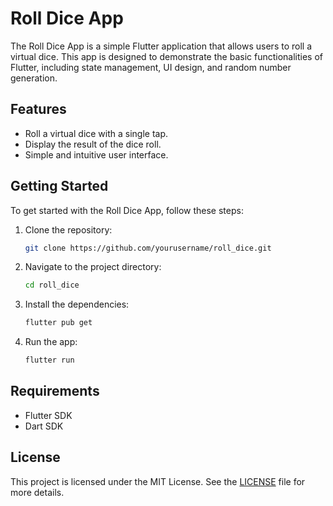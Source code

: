 # Roll Dice App

The Roll Dice App is a simple Flutter application that allows users to roll a virtual dice. This app is designed to demonstrate the basic functionalities of Flutter, including state management, UI design, and random number generation.

## Features

- Roll a virtual dice with a single tap.
- Display the result of the dice roll.
- Simple and intuitive user interface.

## Getting Started

To get started with the Roll Dice App, follow these steps:

1. Clone the repository:
    ```bash
    git clone https://github.com/yourusername/roll_dice.git
    ```
2. Navigate to the project directory:
    ```bash
    cd roll_dice
    ```
3. Install the dependencies:
    ```bash
    flutter pub get
    ```
4. Run the app:
    ```bash
    flutter run
    ```

## Requirements

- Flutter SDK
- Dart SDK

## License

This project is licensed under the MIT License. See the [LICENSE](LICENSE) file for more details.